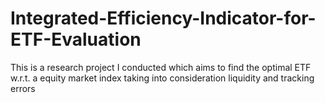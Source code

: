 # Integrated-Efficiency-Indicator-for-ETF-Evaluation
This is a research project I conducted which aims to find the optimal ETF w.r.t. a equity market index taking into consideration liquidity and tracking errors 
